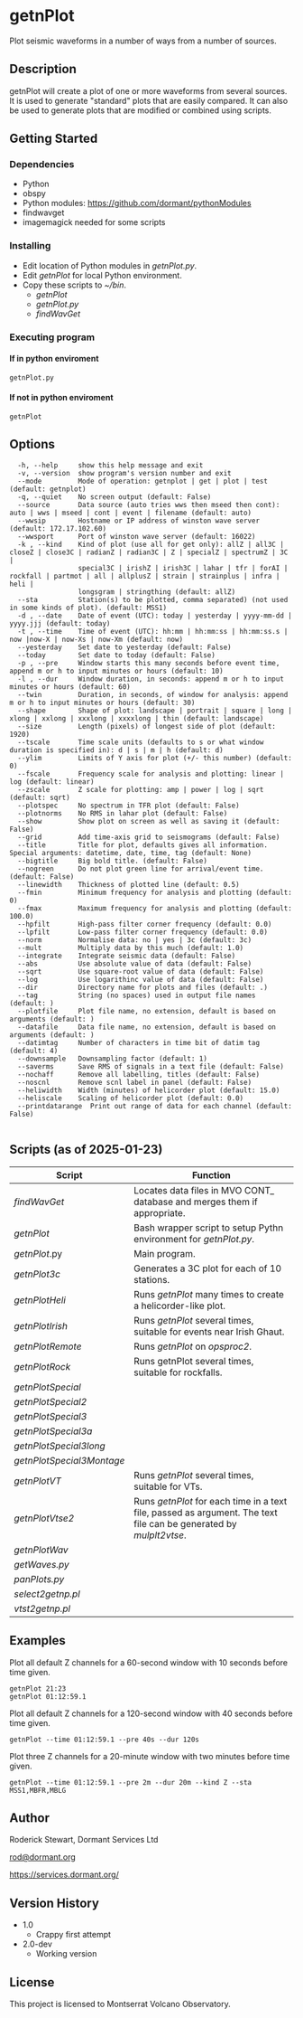 # getnPlot

Plot seismic waveforms in a number of ways from a number of sources.

## Description

getnPlot will create a plot of one or more waveforms from several sources. It  is used to generate "standard" plots that are easily compared. It can also be used to generate plots that are modified or combined using scripts.

## Getting Started

### Dependencies

* Python
* obspy
* Python modules: https://github.com/dormant/pythonModules
* findwavget
* imagemagick needed for some scripts

### Installing

* Edit location of Python modules in *getnPlot.py*.
* Edit *getnPlot* for local Python environment.
* Copy these scripts to *~/bin*.
	* *getnPlot*
	* *getnPlot.py*
	* *findWavGet*

### Executing program

#### If in python enviroment
```
getnPlot.py
```
#### If not in python enviroment
```
getnPlot
```

## Options
```
  -h, --help     show this help message and exit
  -v, --version  show program's version number and exit
  --mode         Mode of operation: getnplot | get | plot | test (default: getnplot)
  -q, --quiet    No screen output (default: False)
  --source       Data source (auto tries wws then mseed then cont): auto | wws | mseed | cont | event | filename (default: auto)
  --wwsip        Hostname or IP address of winston wave server (default: 172.17.102.60)
  --wwsport      Port of winston wave server (default: 16022)
  -k , --kind    Kind of plot (use all for get only): allZ | all3C | closeZ | close3C | radianZ | radian3C | Z | specialZ | spectrumZ | 3C |
                 special3C | irishZ | irish3C | lahar | tfr | forAI | rockfall | partmot | all | allplusZ | strain | strainplus | infra | heli |
                 longsgram | stringthing (default: allZ)
  --sta          Station(s) to be plotted, comma separated) (not used in some kinds of plot). (default: MSS1)
  -d , --date    Date of event (UTC): today | yesterday | yyyy-mm-dd | yyyy.jjj (default: today)
  -t , --time    Time of event (UTC): hh:mm | hh:mm:ss | hh:mm:ss.s | now |now-X | now-Xs | now-Xm (default: now)
  --yesterday    Set date to yesterday (default: False)
  --today        Set date to today (default: False)
  -p , --pre     Window starts this many seconds before event time, append m or h to input minutes or hours (default: 10)
  -l , --dur     Window duration, in seconds: append m or h to input minutes or hours (default: 60)
  --twin         Duration, in seconds, of window for analysis: append m or h to input minutes or hours (default: 30)
  --shape        Shape of plot: landscape | portrait | square | long | xlong | xxlong | xxxlong | xxxxlong | thin (default: landscape)
  --size         Length (pixels) of longest side of plot (default: 1920)
  --tscale       Time scale units (defaults to s or what window duration is specified in): d | s | m | h (default: d)
  --ylim         Limits of Y axis for plot (+/- this number) (default: 0)
  --fscale       Frequency scale for analysis and plotting: linear | log (default: linear)
  --zscale       Z scale for plotting: amp | power | log | sqrt (default: sqrt)
  --plotspec     No spectrum in TFR plot (default: False)
  --plotnorms    No RMS in lahar plot (default: False)
  --show         Show plot on screen as well as saving it (default: False)
  --grid         Add time-axis grid to seismograms (default: False)
  --title        Title for plot, defaults gives all information. Special arguments: datetime, date, time, tag (default: None)
  --bigtitle     Big bold title. (default: False)
  --nogreen      Do not plot green line for arrival/event time. (default: False)
  --linewidth    Thickness of plotted line (default: 0.5)
  --fmin         Minimum frequency for analysis and plotting (default: 0)
  --fmax         Maximum frequency for analysis and plotting (default: 100.0)
  --hpfilt       High-pass filter corner frequency (default: 0.0)
  --lpfilt       Low-pass filter corner frequency (default: 0.0)
  --norm         Normalise data: no | yes | 3c (default: 3c)
  --mult         Multiply data by this much (default: 1.0)
  --integrate    Integrate seismic data (default: False)
  --abs          Use absolute value of data (default: False)
  --sqrt         Use square-root value of data (default: False)
  --log          Use logarithinc value of data (default: False)
  --dir          Directory name for plots and files (default: .)
  --tag          String (no spaces) used in output file names (default: )
  --plotfile     Plot file name, no extension, default is based on arguments (default: )
  --datafile     Data file name, no extension, default is based on arguments (default: )
  --datimtag     Number of characters in time bit of datim tag (default: 4)
  --downsample   Downsampling factor (default: 1)
  --saverms      Save RMS of signals in a text file (default: False)
  --nochaff      Remove all labelling, titles (default: False)
  --noscnl       Remove scnl label in panel (default: False)
  --heliwidth    Width (minutes) of helicorder plot (default: 15.0)
  --heliscale    Scaling of helicorder plot (default: 0.0)
  --printdatarange  Print out range of data for each channel (default: False)


```
## Scripts (as of 2025-01-23)
| Script       | Function |
| -------------| -------------------|
| *findWavGet* | Locates data files in MVO CONT_ database and merges them if appropriate. |
| *getnPlot*   | Bash wrapper script to setup Pythn environment for *getnPlot.py*. |
| *getnPlot*.py | Main program. |
| *getnPlot3c* | Generates a 3C plot for each of 10 stations.|
| *getnPlotHeli* | Runs *getnPlot* many times to create a helicorder-like plot. ||
| *getnPlotIrish* | Runs *getnPlot* several times, suitable for events near Irish Ghaut. |
| *getnPlotRemote* | Runs *getnPlot* on *opsproc2*. 
| *getnPlotRock* | Runs getnPlot several times, suitable for rockfalls. |
| *getnPlotSpecial* | |
| *getnPlotSpecial2* | |
| *getnPlotSpecial3* | |
| *getnPlotSpecial3a* | |
| *getnPlotSpecial3long* | |
| *getnPlotSpecial3Montage* | |
| *getnPlotVT* | Runs *getnPlot* several times, suitable for VTs. |
| *getnPlotVtse2* | Runs *getnPlot* for each time in a text file, passed as argument. The text file can be generated by *mulplt2vtse*.|
| *getnPlotWav* | |
| *getWaves.py* |  |
| *panPlots.py* | |
| *select2getnp.pl* | |
| *vtst2getnp.pl* | |

## Examples
Plot all default Z channels for a 60-second window with 10 seconds before time given.
```
getnPlot 21:23
getnPlot 01:12:59.1
```
Plot all default Z channels for a 120-second window with 40 seconds before time given.
```
getnPlot --time 01:12:59.1 --pre 40s --dur 120s
```
Plot three Z channels for a 20-minute window with two minutes before time given.
```
getnPlot --time 01:12:59.1 --pre 2m --dur 20m --kind Z --sta MSS1,MBFR,MBLG
```

## Author

Roderick Stewart, Dormant Services Ltd

rod@dormant.org

https://services.dormant.org/


## Version History

* 1.0
    * Crappy first attempt
* 2.0-dev
    * Working version

## License

This project is licensed to Montserrat Volcano Observatory.
